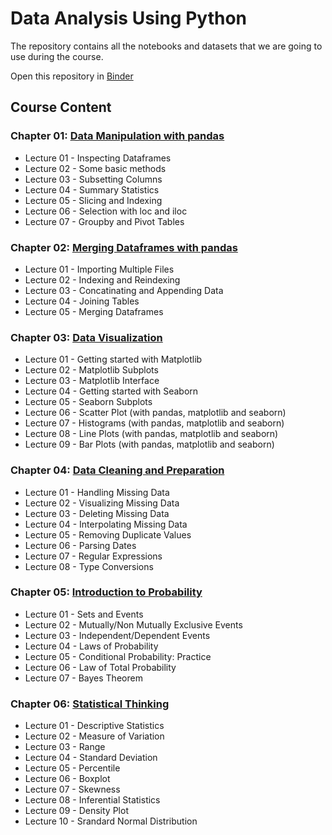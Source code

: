 # Data Analysis Using Python 
The repository contains all the notebooks and datasets that we are going to use during the course.

Open this repository in <a href="https://mybinder.org/v2/gh/alihussainia/DataAnalysis-icodeguru-Batch2/master?urlpath=lab">Binder</a> 

## Course Content
### Chapter 01: [Data Manipulation with pandas](https://github.com/YousraMashkoor/DataAnalysis-icodeguru-Batch2/blob/master/DA2_chapter1.ipynb)
* Lecture 01 - Inspecting Dataframes  
* Lecture 02 - Some basic methods  
* Lecture 03 - Subsetting Columns
* Lecture 04 - Summary Statistics
* Lecture 05 - Slicing and Indexing
* Lecture 06 - Selection with loc and iloc
* Lecture 07 - Groupby and Pivot Tables

### Chapter 02: [Merging Dataframes with pandas](https://github.com/YousraMashkoor/DataAnalysis-icodeguru-Batch2/blob/master/DA2_chapter2.ipynb)
* Lecture 01 - Importing Multiple Files 
* Lecture 02 - Indexing and Reindexing
* Lecture 03 - Concatinating and Appending Data
* Lecture 04 - Joining Tables
* Lecture 05 - Merging Dataframes

### Chapter 03: [Data Visualization](https://github.com/YousraMashkoor/DataAnalysis-icodeguru-Batch2/blob/master/DA2_chapter3.ipynb)
* Lecture 01 - Getting started with Matplotlib
* Lecture 02 - Matplotlib Subplots
* Lecture 03 - Matplotlib Interface
* Lecture 04 - Getting started with Seaborn
* Lecture 05 - Seaborn Subplots
* Lecture 06 - Scatter Plot (with pandas, matplotlib and seaborn)
* Lecture 07 - Histograms (with pandas, matplotlib and seaborn)
* Lecture 08 - Line Plots (with pandas, matplotlib and seaborn)
* Lecture 09 - Bar Plots (with pandas, matplotlib and seaborn)

### Chapter 04: [Data Cleaning and Preparation](https://github.com/YousraMashkoor/DataAnalysis-icodeguru-Batch2/blob/master/DA2_chapter4.ipynb)
* Lecture 01 - Handling Missing Data
* Lecture 02 - Visualizing Missing Data
* Lecture 03 - Deleting Missing Data
* Lecture 04 - Interpolating Missing Data
* Lecture 05 - Removing Duplicate Values
* Lecture 06 - Parsing Dates
* Lecture 07 - Regular Expressions
* Lecture 08 - Type Conversions

### Chapter 05: [Introduction to Probability](https://github.com/YousraMashkoor/DataAnalysis-icodeguru-Batch2/blob/master/DA2_chapter5.ipynb)
* Lecture 01 - Sets and Events
* Lecture 02 - Mutually/Non Mutually Exclusive Events
* Lecture 03 - Independent/Dependent Events
* Lecture 04 - Laws of Probability
* Lecture 05 - Conditional Probability: Practice
* Lecture 06 - Law of Total Probability
* Lecture 07 - Bayes Theorem

### Chapter 06: [Statistical Thinking](https://github.com/YousraMashkoor/DataAnalysis-icodeguru-Batch2/blob/master/DA2_chapter6.ipynb)
* Lecture 01 - Descriptive Statistics
* Lecture 02 - Measure of Variation
* Lecture 03 - Range
* Lecture 04 - Standard Deviation
* Lecture 05 - Percentile
* Lecture 06 - Boxplot
* Lecture 07 - Skewness
* Lecture 08 - Inferential Statistics
* Lecture 09 - Density Plot
* Lecture 10 - Srandard Normal Distribution
